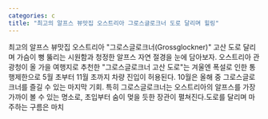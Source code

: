 ```yaml
---
categories: c
title: "최고의 알프스 뷰맛집 오스트리아 그로스글로크너 도로 달리며 힐링"
---
```

최고의 알프스 뷰맛집 오스트리아 "그로스글로크너(Grossglockner)" 고산 도로 달리며 가슴이 뻥 뚫리는 시원함과 청정한 알프스 자연 절경을 눈에 담아보자. 오스트리아 관광청이 올 가을 여행지로 추천한 "그로스글로크너 고산 도로"는 겨울엔 폭설로 인한 통행제한으로 5월 초부터 11월 초까지 차량 진입이 허용된다. 10월은 올해 중 그로스글로크너를 즐길 수 있는 마지막 기회. 특히 그로스글로크너는 오스트리아의 알프스를 가장 가까이 볼 수 있는 명소로, 초입부터 숨이 멎을 듯한 장관이 펼쳐진다.도로를 달리며 마주하는 구름은 마치